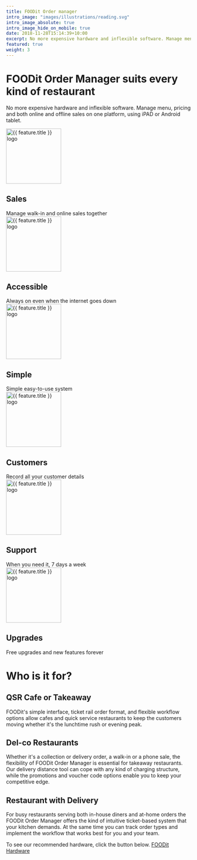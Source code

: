 ```yaml
---
title: FOODit Order manager
intro_image: "images/illustrations/reading.svg"
intro_image_absolute: true
intro_image_hide_on_mobile: true
date: 2018-11-28T15:14:39+10:00
excerpt: No more expensive hardware and inflexible software. Manage menu, pricing and both online and offline sales on one platform, using iPAD or Android tablet.
featured: true
weight: 3
---
```


# FOODit Order Manager suits every kind of restaurant

No more expensive hardware and inflexible software. Manage menu, pricing and both online and offline sales on one platform, using iPAD or Android tablet.

<div class="container pt-6 pb-6 pt-md-10 pb-md-10">
    <div class="row justify-content-center">
        <div class="col-12 col-md-6 col-lg-4 mb-2">
            <div class="feature">
                <div class="feature-image"><img alt="{{ feature.title }} logo" src="" width="150" height="150" /></div>
                <h2 class="feature-title">Sales</h2>
                <div class="feature-content">Manage walk-in and online sales together</div>
            </div>
        </div>
        <div class="col-12 col-md-6 col-lg-4 mb-2">
            <div class="feature">
                <div class="feature-image"><img alt="{{ feature.title }} logo" src="" width="150" height="150" /></div>
                <h2 class="feature-title">Accessible</h2>
                <div class="feature-content">Always on even when the internet goes down</div>
            </div>
        </div>
        <div class="col-12 col-md-6 col-lg-4 mb-2">
            <div class="feature">
                <div class="feature-image"><img alt="{{ feature.title }} logo" src="" width="150" height="150" /></div>
                <h2 class="feature-title">Simple</h2>
                <div class="feature-content">Simple easy-to-use system</div>
            </div>
        </div>
        <div class="col-12 col-md-6 col-lg-4 mb-2">
            <div class="feature">
                <div class="feature-image"><img alt="{{ feature.title }} logo" src="" width="150" height="150" /></div>
                <h2 class="feature-title">Customers</h2>
                <div class="feature-content">Record all your customer details</div>
            </div>
        </div>
        <div class="col-12 col-md-6 col-lg-4 mb-2">
            <div class="feature">
                <div class="feature-image"><img alt="{{ feature.title }} logo" src="" width="150" height="150" /></div>
                <h2 class="feature-title">Support</h2>
                <div class="feature-content">When you need it, 7 days a week</div>
            </div>
        </div>
        <div class="col-12 col-md-6 col-lg-4 mb-2">
            <div class="feature">
                <div class="feature-image"><img alt="{{ feature.title }} logo" src="" width="150" height="150" /></div>
                <h2 class="feature-title">Upgrades</h2>
                <div class="feature-content">Free upgrades and new features forever</div>
            </div>
        </div>
    </div>
</div>

# Who is it for?

## QSR Cafe or Takeaway
FOODit's simple interface, ticket rail order format, and flexible workflow options allow cafes and quick service restaurants to keep the customers moving whether it's the lunchtime rush or evening peak.

## Del-co Restaurants
Whether it's a collection or delivery order, a walk-in or a phone sale, the flexibility of FOODit Order Manager is essential for takeaway restaurants. Our delivery distance tool can cope with any kind of charging structure, while the promotions and voucher code options enable you to keep your competitive edge.

## Restaurant with Delivery
For busy restaurants serving both in-house diners and at-home orders the FOODit Order Manager offers the kind of intuitive ticket-based system that your kitchen demands. At the same time you can track order types and implement the workflow that works best for you and your team.

To see our recommended hardware, click the button below.
<a href="/hardware" class="btn btn-primary btn-lg">FOODit Hardware</a>
